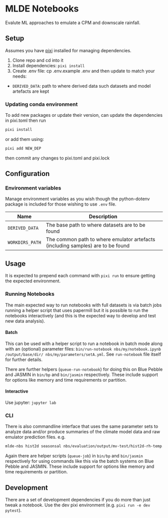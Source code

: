 # MLDE Notebooks

Evalute ML approaches to emulate a CPM and downscale rainfall.

## Setup

Assumes you have [pixi](https://pixi.sh) installed for managing dependencies.

1. Clone repo and cd into it
2. Install dependencies: `pixi install`
3. Create .env file: cp .env.example .env and then update to match your needs:
  * `DERIVED_DATA`: path to where derived data such datasets and model artefacts are kept

### Updating conda environment

To add new packages or update their version, can update the dependencies in pixi.toml then run
```sh
pixi install
```
or add them using:
```sh
pixi add NEW_DEP
```
then commit any changes to pixi.toml and pixi.lock

## Configuration

### Environment variables

Manage environment variables as you wish though the python-dotenv package is included for those wishing to use `.env` file.

| Name | Description |
|------|-------------|
|`DERIVED_DATA`| The base path to where datasets are to be found |
|`WORKDIRS_PATH`| The common path to where emulator artefacts (including samples) are to be found |


## Usage

It is expected to prepend each command with `pixi run` to ensure getting the expected environment.

### Running Notebooks

The main expected way to run notebooks with full datasets is via batch jobs running a helper script that uses papermill but it is possible to run the notebooks interactively (and this is the expected way to develop and test new data analysis).

#### Batch

This can be used with a helper script to run a notebook in batch mode along with an (optional) parameter files: `bin/run-notebook nbs/my/notebook.ipynb /output/base/dir/ nbs/my/parameters/setA.yml`.
See `run-notebook` file itself for further details.

There are further helpers (`queue-run-notebook`) for doing this on Blue Pebble and JASMIN in `bin/bp` and `bin/jasmin` respectively. These include support for options like memory and time requirements or partition.

#### Interactive

Use jupyter: `jupyter lab`

### CLI

There is also commandline interface that uses the same parameter sets to analyze data and/or produce summaries of the climate model data and raw emulator prediction files. e.g.

```sh
mlde-nbs hist2d seasonsal nbs/evaluation/output/mv-test/hist2d-rh-temp.nc --xvar relhum150cm --yvar tmean150cm --params-file nbs/evaluation/parameters/mv-test.yml
```

Again there are helper scripts (`queue-job`) in `bin/bp` and `bin/jasmin` respectively for using commands like this via the batch systems on Blue Pebble and JASMIN. These include support for options like memory and time requirements or partition.

## Development

There are a set of development dependencies if you do more than just tweak a notebook.
Use the dev pixi environment (e.g. `pixi run -e dev pytest`).
